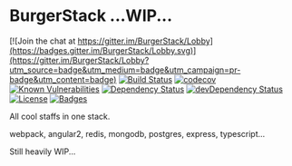 # BurgerStack ...WIP...

[![Join the chat at https://gitter.im/BurgerStack/Lobby](https://badges.gitter.im/BurgerStack/Lobby.svg)](https://gitter.im/BurgerStack/Lobby?utm_source=badge&utm_medium=badge&utm_campaign=pr-badge&utm_content=badge)
[![Build Status](https://travis-ci.org/ray-g/BurgerStack.svg?branch=master)](https://travis-ci.org/ray-g/BurgerStack)
[![codecov](https://codecov.io/gh/ray-g/BurgerStack/branch/master/graph/badge.svg)](https://codecov.io/gh/ray-g/BurgerStack)
[![Known Vulnerabilities](https://snyk.io/test/github/ray-g/burgerstack/badge.svg)](https://snyk.io/test/github/ray-g/burgerstack)
[![Dependency Status](https://david-dm.org/ray-g/BurgerStack.svg)](https://david-dm.org/ray-g/BurgerStack)
[![devDependency Status](https://david-dm.org/ray-g/BurgerStack/dev-status.svg)](https://david-dm.org/ray-g/BurgerStack)
[![License](https://img.shields.io/badge/license-MIT-blue.svg)](https://opensource.org/licenses/MIT)
[![Badges](https://img.shields.io/badge/badges-8-orange.svg)](http://shields.io/)


All cool staffs in one stack.

webpack, angular2, redis, mongodb, postgres, express, typescript...

Still heavily WIP...
